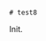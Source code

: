                                                                                                                                                                                                                                                                                                                                                                                                                                             # test8

Init.
